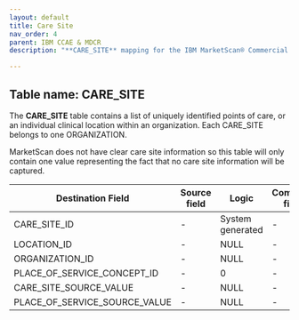 ```yaml
---
layout: default
title: Care Site
nav_order: 4
parent: IBM CCAE & MDCR
description: "**CARE_SITE** mapping for the IBM MarketScan® Commercial Database (CCAE) & IBM MarketScan® Medicare Supplemental Database (MDCR)"

---
```


## Table name: **CARE_SITE**

The **CARE_SITE** table contains a list of uniquely identified points of care, or an individual clinical location within an organization. Each CARE_SITE belongs to one ORGANIZATION.

MarketScan does not have clear care site information so this table will only contain one value representing the fact that no care site information will be captured.

| Destination Field | Source field | Logic | Comment field |
| --- | --- | --- | --- |
| CARE_SITE_ID | - | System generated | - |
| LOCATION_ID | - | NULL | - |
| ORGANIZATION_ID | - | NULL | - |
| PLACE_OF_SERVICE_CONCEPT_ID | - | 0 | - |
| CARE_SITE_SOURCE_VALUE | - | NULL | - |
| PLACE_OF_SERVICE_SOURCE_VALUE | - | NULL | - |